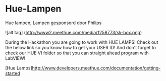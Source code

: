 # Hue-Lampen
Hue lampen, Lampen gesponsord door Philips

![alt tag] (http://www2.meethue.com/media/1258773/sk-box.png)

During the Hackathon you are going to work with HUE LAMPS!
Check out the below link so you know how to get your USER ID!
And don't forget to check our HUE VI folder so that you can straight ahead program with LabVIEW!

[Hue Lamps]http://www.developers.meethue.com/documentation/getting-started

